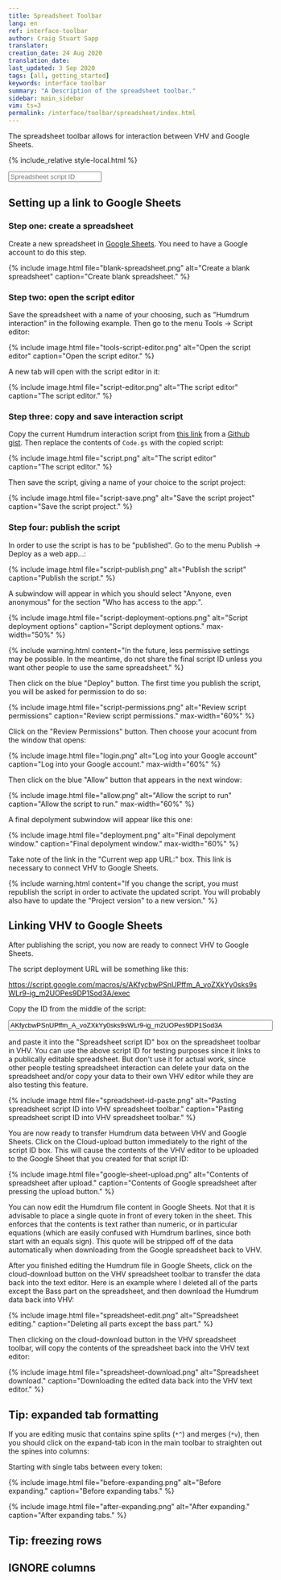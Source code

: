 ```yaml
---
title: Spreadsheet Toolbar
lang: en
ref: interface-toolbar
author: Craig Stuart Sapp
translator: 
creation_date: 24 Aug 2020
translation_date: 
last_updated: 3 Sep 2020
tags: [all, getting_started]
keywords: interface toolbar
summary: "A Description of the spreadsheet toolbar."
sidebar: main_sidebar
vim: ts=3
permalink: /interface/toolbar/spreadsheet/index.html
---
```


The spreadsheet toolbar allows for interaction between VHV and Google Sheets.

{% include_relative style-local.html %}

<div class="toolbar" id="toolbar-6">
	<input id="macroid"  type="text" spellcheck="false" placeholder="Spreadsheet script ID">
	<div title="Upload data to spreadsheet" onclick="uploadDataToSpreadsheet()" class='nav-icon fa fa-cloud-upload'></div>
	<div title="Download data from spreadsheet" onclick="downloadDataFromSpreadsheet()" class='nav-icon fa fa-cloud-download'></div>
	<div title="About spreadsheets" onclick="showSpreadsheetHelp()" class='nav-icon fas fa-question-circle'></div>
	<span id="line-break-icon" onclick="gotoNextToolbar(6, event)">
		<div title="Go to next toolbar menu (alt-n)" class='nav-icon fa fa-superpowers'></div>
	</span>
</div>



## Setting up a link to Google Sheets ##

### Step one: create a spreadsheet ###

Create a new spreadsheet in <a target="_blank"
href="https://sheets.google.com">Google Sheets</a>.  You need to
have a Google account to do this step.


{% include image.html
	file="blank-spreadsheet.png"
	alt="Create a blank spreadsheet"
	caption="Create blank spreadsheet."
%}


### Step two: open the script editor ###

Save the spreadsheet with a name of your choosing, such as "Humdrum
interaction" in the following example.  Then go to the menu Tools &rarr; Script editor:

{% include image.html
	file="tools-script-editor.png"
	alt="Open the script editor"
	caption="Open the script editor."
%}

A new tab will open with the script editor in it:


{% include image.html
	file="script-editor.png"
	alt="The script editor"
	caption="The script editor."
%}


### Step three: copy and save interaction script ###

Copy the current Humdrum interaction script from 
<a target="_blank" href="http://bit.ly/humdrum-io-raw">this link</a>
from a
<a target="_blank" href="http://bit.ly/humdrum-io">Github gist</a>.
Then replace the contents of `Code.gs` with the copied script:


{% include image.html
	file="script.png"
	alt="The script editor"
	caption="The script editor."
%}

Then save the script, giving a name of your choice to the script project:

{% include image.html
	file="script-save.png"
	alt="Save the script project"
	caption="Save the script project."
%}


### Step four: publish the script ###

In order to use the script is has to be "published".  Go to the menu Publish 
&rarr; Deploy as a web app...:


{% include image.html
	file="script-publish.png"
	alt="Publish the script"
	caption="Publish the script."
%}


A subwindow will appear in which you should select "Anyone, even anonymous"
for the section "Who has access to the app:".


{% include image.html
	file="script-deployment-options.png"
	alt="Script deployment options"
	caption="Script deployment options."
	max-width="50%"
%}


{% include warning.html
	content="In the future, less permissive settings may be possible.  In the meantime, do not share the final script ID unless you want other people to use the same spreadsheet."
%}

Then click on the blue "Deploy" button.  The first time you publish the script,
you will be asked for permission to do so:

{% include image.html
	file="script-permissions.png"
	alt="Review script permissions"
	caption="Review script permissions."
	max-width="60%"
%}

Click on the "Review Permissions" button.  Then choose your acocunt from the
window that opens:

{% include image.html
	file="login.png"
	alt="Log into your Google account"
	caption="Log into your Google account."
	max-width="60%"
%}

Then click on the blue "Allow" button that appears in the next window:

{% include image.html
	file="allow.png"
	alt="Allow the script to run"
	caption="Allow the script to run."
	max-width="60%"
%}

A final depolyment subwindow will appear like this one:

{% include image.html
	file="deployment.png"
	alt="Final depolyment window."
	caption="Final depolyment window."
	max-width="60%"
%}

Take note of the link in the "Current wep app URL:" box.  This link 
is necessary to connect VHV to Google Sheets.

{% include warning.html
	content="If you change the script, you must republish the script in order to activate the updated script.  You will probably also have to update the \"Project version\" to a new version."
%}

## Linking VHV to Google Sheets ##

After publishing the script, you now are ready to connect VHV to Google Sheets.

The script deployment URL will be something like this:

https://script.google.com/macros/s/AKfycbwPSnUPffm_A_voZXkYy0sks9sWLr9-ig_m2UOPes9DP1Sod3A/exec

Copy the ID from the middle of the script:

<input style="width:525px" type="text" value="AKfycbwPSnUPffm_A_voZXkYy0sks9sWLr9-ig_m2UOPes9DP1Sod3A">

and paste it into the "Spreadsheet script ID" box on the spreadsheet
toolbar in VHV.  You can use the above script ID for testing purposes
since it links to a publically editable spreadsheet.  But don't use it for actual
work, since other people testing spreadsheet interaction can delete your 
data on the spreadsheet and/or copy your data to their own VHV editor while they
are also testing this feature.

{% include image.html
	file="spreadsheet-id-paste.png"
	alt="Pasting spreadsheet script ID into VHV spreadsheet toolbar."
	caption="Pasting spreadsheet script ID into VHV spreadsheet toolbar."
%}

You are now ready to transfer Humdrum data between VHV and Google Sheets.
Click on the Cloud-upload button immediately to the right of the 
script ID box.  This will cause the contents of the VHV editor to be uploaded
to the Google Sheet that you created for that script ID:


{% include image.html
	file="google-sheet-upload.png"
	alt="Contents of spreadsheet after upload."
	caption="Contents of Google spreadsheet after pressing the upload button."
%}

You can now edit the Humdrum file content in Google Sheets.  Not
that it is advisable to place a single quote in front of every token
in the sheet.  This enforces that the contents is text rather than 
numeric, or in particular equations (which are easily confused with
Humdrum barlines, since both start with an equals sign).  This quote
will be stripped off of the data automatically when downloading from the 
Google spreadsheet back to VHV.

After you finished editing the Humdrum file in Google Sheets, click on the
cloud-download button on the VHV spreadsheet toolbar to transfer the data
back into the text editor.  Here is an example where I deleted all of the parts
except the Bass part on the spreadsheet, and then download the Humdrum data
back into VHV:


{% include image.html
	file="spreadsheet-edit.png"
	alt="Spreadsheet editing."
	caption="Deleting all parts except the bass part."
%}

Then clicking on the cloud-download button in the VHV spreadsheet toolbar,
will copy the contents of the spreadsheet back into the VHV text editor:


{% include image.html
	file="spreadsheet-download.png"
	alt="Spreadsheet download."
	caption="Downloading the edited data back into the VHV text editor."
%}



## Tip: expanded tab formatting ##

If you are editing music that contains spine splits (`*^`)  and merges (`*v`), 
then you should click on the expand-tab icon in the main toolbar to straighten
out the spines into columns:

Starting with single tabs between every token:

{% include image.html
	file="before-expanding.png"
	alt="Before expanding."
	caption="Before expanding tabs."
%}

{% include image.html
	file="after-expanding.png"
	alt="After expanding."
	caption="After expanding tabs."
%}


## Tip: freezing rows ##



## IGNORE columns ##


